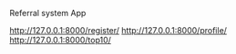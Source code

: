 Referral system App

http://127.0.0.1:8000/register/
http://127.0.0.1:8000/profile/
http://127.0.0.1:8000/top10/
